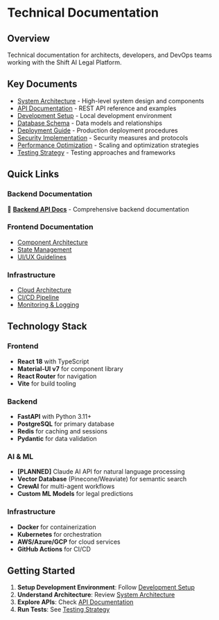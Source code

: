 # Technical Documentation

## Overview

Technical documentation for architects, developers, and DevOps teams working with the Shift AI Legal Platform.

## Key Documents

- [System Architecture](./architecture.md) - High-level system design and components
- [API Documentation](./api-documentation.md) - REST API reference and examples
- [Development Setup](./development-setup.md) - Local development environment
- [Database Schema](./database-schema.md) - Data models and relationships
- [Deployment Guide](./deployment.md) - Production deployment procedures
- [Security Implementation](./security.md) - Security measures and protocols
- [Performance Optimization](./performance.md) - Scaling and optimization strategies
- [Testing Strategy](./testing.md) - Testing approaches and frameworks

## Quick Links

### Backend Documentation
🔗 **[Backend API Docs](../../backend/docs/README.md)** - Comprehensive backend documentation

### Frontend Documentation
- [Component Architecture](./frontend-architecture.md)
- [State Management](./state-management.md)
- [UI/UX Guidelines](./ui-guidelines.md)

### Infrastructure
- [Cloud Architecture](./cloud-architecture.md)
- [CI/CD Pipeline](./cicd.md)
- [Monitoring & Logging](./monitoring.md)

## Technology Stack

### Frontend
- **React 18** with TypeScript
- **Material-UI v7** for component library
- **React Router** for navigation
- **Vite** for build tooling

### Backend
- **FastAPI** with Python 3.11+
- **PostgreSQL** for primary database
- **Redis** for caching and sessions
- **Pydantic** for data validation

### AI & ML
- **[PLANNED]** Claude AI API for natural language processing
- **Vector Database** (Pinecone/Weaviate) for semantic search
- **CrewAI** for multi-agent workflows
- **Custom ML Models** for legal predictions

### Infrastructure
- **Docker** for containerization
- **Kubernetes** for orchestration
- **AWS/Azure/GCP** for cloud services
- **GitHub Actions** for CI/CD

## Getting Started

1. **Setup Development Environment**: Follow [Development Setup](./development-setup.md)
2. **Understand Architecture**: Review [System Architecture](./architecture.md)
3. **Explore APIs**: Check [API Documentation](./api-documentation.md)
4. **Run Tests**: See [Testing Strategy](./testing.md)